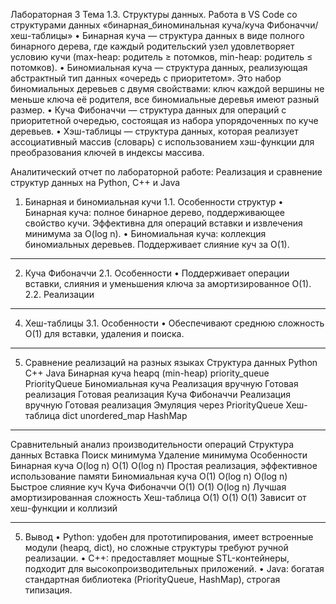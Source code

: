 Лабораторная 3
Тема 1.3. Структуры данных. Работа в VS Code со структурами данных «бинарная_биноминальная куча/куча Фибоначчи/хеш-таблицы»
•	Бинарная куча — структура данных в виде полного бинарного дерева, где каждый родительский узел удовлетворяет условию кучи (max-heap: родитель ≥ потомков, min-heap: родитель ≤ потомков).
•	Биномиальная куча — структура данных, реализующая абстрактный тип данных «очередь с приоритетом». Это набор биномиальных деревьев с двумя свойствами: ключ каждой вершины не меньше ключа её родителя, все биномиальные деревья имеют разный размер.
•	Куча Фибоначчи — структура данных для операций с приоритетной очередью, состоящая из набора упорядоченных по куче деревьев.
•	Хэш-таблицы — структура данных, которая реализует ассоциативный массив (словарь) с использованием хэш-функции для преобразования ключей в индексы массива.

Аналитический отчет по лабораторной работе: Реализация и сравнение структур данных на Python, C++ и Java
1. Бинарная и биномиальная кучи
1.1. Особенности структур
•	Бинарная куча: полное бинарное дерево, поддерживающее свойство кучи. Эффективна для операций вставки и извлечения минимума за O(log n).
•	Биномиальная куча: коллекция биномиальных деревьев. Поддерживает слияние куч за O(1).
________________________________________
2. Куча Фибоначчи
2.1. Особенности
•	Поддерживает операции вставки, слияния и уменьшения ключа за амортизированное O(1).
2.2. Реализации
________________________________________   
4. Хеш-таблицы
3.1. Особенности
•	Обеспечивают среднюю сложность O(1) для вставки, удаления и поиска.
________________________________________
5. Сравнение реализаций на разных языках
Структура данных	Python	C++	Java
Бинарная куча	heapq (min-heap)	priority_queue	PriorityQueue
Биномиальная куча	Реализация вручную	Готовая реализация	Готовая реализация
Куча Фибоначчи	Реализация вручную	Готовая реализация	Эмуляция через PriorityQueue
Хеш-таблица	dict	unordered_map	HashMap
________________________________________
Сравнительный анализ производительности операций
Структура данных	Вставка	Поиск минимума	Удаление минимума	Особенности
Бинарная куча	O(log n)	O(1)	O(log n)	Простая реализация, эффективное использование памяти
Биномиальная куча	O(1)	O(log n)	O(log n)	Быстрое слияние куч
Куча Фибоначчи	O(1)	O(1)	O(log n)	Лучшая амортизированная сложность
Хеш-таблица	O(1)	O(1)	O(1)	Зависит от хеш-функции и коллизий
________________________________________
5. Вывод
•	Python: удобен для прототипирования, имеет встроенные модули (heapq, dict), но сложные структуры требуют ручной реализации.
•	C++: предоставляет мощные STL-контейнеры, подходит для высокопроизводительных приложений.
•	Java: богатая стандартная библиотека (PriorityQueue, HashMap), строгая типизация.

